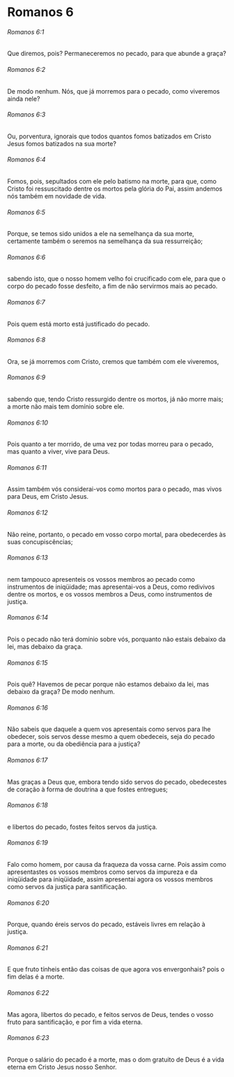 # Romanos 6

###### Romanos 6:1

Que diremos, pois? Permaneceremos no pecado, para que abunde a graça?

###### Romanos 6:2

De modo nenhum. Nós, que já morremos para o pecado, como viveremos ainda nele?

###### Romanos 6:3

Ou, porventura, ignorais que todos quantos fomos batizados em Cristo Jesus fomos batizados na sua morte?

###### Romanos 6:4

Fomos, pois, sepultados com ele pelo batismo na morte, para que, como Cristo foi ressuscitado dentre os mortos pela glória do Pai, assim andemos nós também em novidade de vida.

###### Romanos 6:5

Porque, se temos sido unidos a ele na semelhança da sua morte, certamente também o seremos na semelhança da sua ressurreição;

###### Romanos 6:6

sabendo isto, que o nosso homem velho foi crucificado com ele, para que o corpo do pecado fosse desfeito, a fim de não servirmos mais ao pecado.

###### Romanos 6:7

Pois quem está morto está justificado do pecado.

###### Romanos 6:8

Ora, se já morremos com Cristo, cremos que também com ele viveremos,

###### Romanos 6:9

sabendo que, tendo Cristo ressurgido dentre os mortos, já não morre mais; a morte não mais tem domínio sobre ele.

###### Romanos 6:10

Pois quanto a ter morrido, de uma vez por todas morreu para o pecado, mas quanto a viver, vive para Deus.

###### Romanos 6:11

Assim também vós considerai-vos como mortos para o pecado, mas vivos para Deus, em Cristo Jesus.

###### Romanos 6:12

Não reine, portanto, o pecado em vosso corpo mortal, para obedecerdes às suas concupiscências;

###### Romanos 6:13

nem tampouco apresenteis os vossos membros ao pecado como instrumentos de iniqüidade; mas apresentai-vos a Deus, como redivivos dentre os mortos, e os vossos membros a Deus, como instrumentos de justiça.

###### Romanos 6:14

Pois o pecado não terá domínio sobre vós, porquanto não estais debaixo da lei, mas debaixo da graça.

###### Romanos 6:15

Pois quê? Havemos de pecar porque não estamos debaixo da lei, mas debaixo da graça? De modo nenhum.

###### Romanos 6:16

Não sabeis que daquele a quem vos apresentais como servos para lhe obedecer, sois servos desse mesmo a quem obedeceis, seja do pecado para a morte, ou da obediência para a justiça?

###### Romanos 6:17

Mas graças a Deus que, embora tendo sido servos do pecado, obedecestes de coração à forma de doutrina a que fostes entregues;

###### Romanos 6:18

e libertos do pecado, fostes feitos servos da justiça.

###### Romanos 6:19

Falo como homem, por causa da fraqueza da vossa carne. Pois assim como apresentastes os vossos membros como servos da impureza e da iniqüidade para iniqüidade, assim apresentai agora os vossos membros como servos da justiça para santificação.

###### Romanos 6:20

Porque, quando éreis servos do pecado, estáveis livres em relação à justiça.

###### Romanos 6:21

E que fruto tínheis então das coisas de que agora vos envergonhais? pois o fim delas é a morte.

###### Romanos 6:22

Mas agora, libertos do pecado, e feitos servos de Deus, tendes o vosso fruto para santificação, e por fim a vida eterna.

###### Romanos 6:23

Porque o salário do pecado é a morte, mas o dom gratuito de Deus é a vida eterna em Cristo Jesus nosso Senhor.

